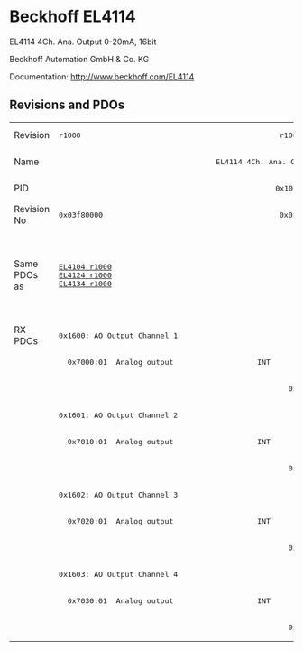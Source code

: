 # Beckhoff EL4114

EL4114 4Ch. Ana. Output 0-20mA, 16bit

Beckhoff Automation GmbH & Co. KG

Documentation: <a href="http://www.beckhoff.com/EL4114">http://www.beckhoff.com/EL4114</a>

## Revisions and PDOs
<table>
<tr >
<td class="first">Revision</td>
<td ><pre>r1000</pre></td>
<td ><pre>r1001</pre></td>
<td ><pre>r1002</pre></td>
<td ><pre>r1003</pre></td>
<td ><pre>r1004</pre></td>
<td ><pre>r1005</pre></td>
</tr>
<tr >
<td class="first">Name</td>
<td  colspan=6 align="center"><pre>EL4114 4Ch. Ana. Output 0-20mA, 16bit</pre></td>
</tr>
<tr >
<td class="first">PID</td>
<td  colspan=6 align="center"><pre>0x10123052</pre></td>
</tr>
<tr >
<td class="first">Revision No</td>
<td ><pre>0x03f80000</pre></td>
<td ><pre>0x03f90000</pre></td>
<td ><pre>0x03fa0000</pre></td>
<td ><pre>0x03fb0000</pre></td>
<td ><pre>0x03fc0000</pre></td>
<td ><pre>0x03fd0000</pre></td>
</tr>
<tr >
<td class="first">Same PDOs as</td>
<td ><pre><a href="EL4104">EL4104 r1000</a><br/><a href="EL4124">EL4124 r1000</a><br/><a href="EL4134">EL4134 r1000</a></pre></td>
<td  colspan=3 align="center"><pre><a href="EL4104">EL4104 r1001</a><br/><a href="EL4104">EL4104 r1002</a><br/><a href="EL4104">EL4104 r1003</a><br/><a href="EL4124">EL4124 r1001</a><br/><a href="EL4124">EL4124 r1002</a><br/><a href="EL4124">EL4124 r1003</a><br/><a href="EL4134">EL4134 r1001</a><br/><a href="EL4134">EL4134 r1002</a><br/><a href="EL4134">EL4134 r1003</a></pre></td>
<td  colspan=2 align="center"><pre><a href="EL4104">EL4104 r1004</a><br/><a href="EL4124">EL4124 r1004</a><br/><a href="EL4124">EL4124 r1005</a><br/><a href="EL4134">EL4134 r1004</a><br/><a href="EL4134">EL4134 r1005</a><br/><a href="EL4134-0030">EL4134-0030 r1004</a><br/><a href="EL4134-0030">EL4134-0030 r1005</a></pre></td>
</tr>
<tr class="rxpdo pdosection">
<td class="first" rowspan=12 valign=top>RX PDOs</td>
<td colspan=6 align="left"><pre>0x1600: AO Output Channel 1</pre></td>
<td></td>
</tr>
<tr class="rxpdo">
<td class="first"><pre>  0x7000:01  Analog output                   INT</pre></td>
<td  colspan=5 align="left"></td>
</tr>
<tr class="rxpdo">
<td class="first"></td>
<td  colspan=5 align="left"><pre>  0x7000:11  Analog output                   INT</pre></td>
</tr>
<tr class="rxpdo pdosection">
<td class="first" colspan=6 align="left"><pre>0x1601: AO Output Channel 2</pre></td>
</tr>
<tr class="rxpdo">
<td class="first"><pre>  0x7010:01  Analog output                   INT</pre></td>
<td  colspan=5 align="left"></td>
</tr>
<tr class="rxpdo">
<td class="first"></td>
<td  colspan=5 align="left"><pre>  0x7010:11  Analog output                   INT</pre></td>
</tr>
<tr class="rxpdo pdosection">
<td class="first" colspan=6 align="left"><pre>0x1602: AO Output Channel 3</pre></td>
</tr>
<tr class="rxpdo">
<td class="first"><pre>  0x7020:01  Analog output                   INT</pre></td>
<td  colspan=5 align="left"></td>
</tr>
<tr class="rxpdo">
<td class="first"></td>
<td  colspan=5 align="left"><pre>  0x7020:11  Analog output                   INT</pre></td>
</tr>
<tr class="rxpdo pdosection">
<td class="first" colspan=6 align="left"><pre>0x1603: AO Output Channel 4</pre></td>
</tr>
<tr class="rxpdo">
<td class="first"><pre>  0x7030:01  Analog output                   INT</pre></td>
<td  colspan=5 align="left"></td>
</tr>
<tr class="rxpdo">
<td class="first"></td>
<td  colspan=5 align="left"><pre>  0x7030:11  Analog output                   INT</pre></td>
</tr>
</table>
